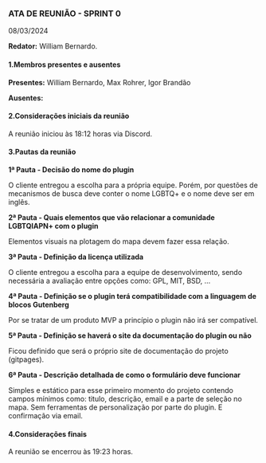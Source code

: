 
### ATA DE REUNIÃO - SPRINT 0
08/03/2024

**Redator:** William Bernardo.

#### 1.Membros presentes e ausentes

**Presentes:** William Bernardo, Max Rohrer, Igor Brandão

**Ausentes:** 

#### 2.Considerações iniciais da reunião

A reunião iniciou às 18:12 horas via Discord.

#### 3.Pautas da reunião

**1ª Pauta -  Decisão do nome do plugin**

O cliente entregou a escolha para a própria equipe. Porém, por questões de mecanismos de busca
deve conter o nome LGBTQ+ e o nome deve ser em inglês.


**2ª Pauta - Quais elementos que vão relacionar a comunidade LGBTQIAPN+ com o plugin**

Elementos visuais na plotagem do mapa devem fazer essa relação.

**3ª Pauta - Definição da licença utilizada**

O cliente entregou a escolha para a equipe de desenvolvimento, sendo necessária a avaliação
entre opções como: GPL, MIT, BSD, ...

**4ª Pauta - Definição se o plugin terá compatibilidade com a linguagem de blocos Gutenberg**

Por se tratar de um produto MVP a princípio o plugin não irá ser compatível.

**5ª Pauta - Definição se haverá o site da documentação do plugin ou não**

Ficou definido que será o próprio site de documentação do projeto (gitpages).

**6ª Pauta - Descrição detalhada de como o formulário deve funcionar**

Simples e estático para esse primeiro momento do projeto contendo campos mínimos como:
titulo, descrição, email e a parte de seleção no mapa. Sem ferramentas de personalização por
parte do plugin. E confirmação via email.


#### 4.Considerações finais

A reunião se encerrou às 19:23 horas.